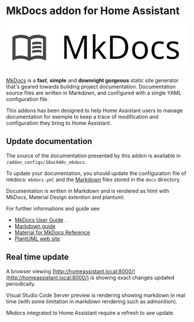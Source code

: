 # MkDocs addon for Home Assistant

![](images/logo.png)

[MkDocs](https://www.mkdocs.org) is a **fast**, **simple** and **downright gorgeous** static site generator that's geared towards building project documentation. Documentation source files are written in Markdown, and configured with a single YAML configuration file.

This addons has been designed to help Home Assistant users to manage documentation for exemple to keep a trace of modification and configuration they bring to Home Assistant.

## Update documentation

The source of the documentation presented by this addon is available in `/addon_configs/18ac940c_mkdocs`.

To update your documentation, you should update the configuration file of mkdocs: `mkdocs.yml` and the [Markdown](https://www.markdownguide.org/tools/mkdocs/) files stored in the `docs` directory.

Documentation is written in Markdown and is rendered as html with MkDocs, Material Design extention and plantuml.

For further informations and guide see:

- [MkDocs User Guide](https://www.mkdocs.org/user-guide/writing-your-docs/) .
- [Markdown guide](https://www.markdownguide.org/tools/mkdocs/)
- [Material for MkDocs Reference](https://squidfunk.github.io/mkdocs-material/reference/)
- [PlantUML web site](https://plantuml.com)

## Real time update

A browser viewing [http://homeassistant.local:8000/](http://homeassistant.local:8000/) is showing exact changes updated periodically.

Visual Studio Code Server preview is rendering showing markdown in real time (with some limitation in markdown rendering such as admonition).

Mkdocs integrated to Home Assistant require a refresh to see update.
